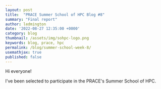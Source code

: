 ```yaml
---
layout: post
title:  "PRACE Summer School of HPC Blog #8"
summary: "Final report"
author: ledmington
date: '2022-08-27 12:35:00 +0000'
category: blog
thumbnail: /assets/img/sohpc-logo.png
keywords: blog, prace, hpc
permalink: /blog/summer-school-week-8/
usemathjax: true
published: false
---
```


Hi everyone!

I've been selected to participate in the PRACE's Summer School of HPC.